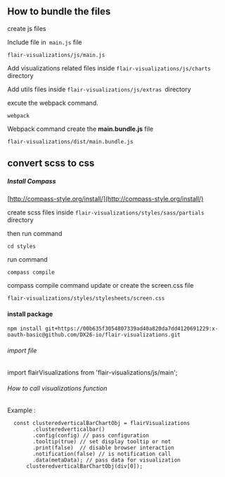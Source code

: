 ## How to bundle the files

create js files

Include file in` main.js` file

`flair-visualizations/js/main.js
`

Add visualizations related files inside `flair-visualizations/js/charts` directory

Add utils files inside `flair-visualizations/js/extras `directory

excute the  webpack command.

`webpack`

Webpack command create the **main.bundle.js** file

`flair-visualizations/dist/main.bundle.js
`
## convert scss to css

##### Install Compass

[http://compass-style.org/install/](http://compass-style.org/install/)

create scss files inside `flair-visualizations/styles/sass/partials `directory

then run command 

`cd styles
`

run command 

`compass compile`

compass compile command update or create the screen.css file

`flair-visualizations/styles/stylesheets/screen.css
`

#### install package 

`npm install git+https://00b635f3054807339ad40a820da7dd4120691229:x-oauth-basic@github.com/DX26-io/flair-visualizations.git`

###### import file 

import flairVisualizations from 'flair-visualizations/js/main';

###### How to call visualizations function

Example :

  

      const clusteredverticalBarChartObj = flairVisualizations
            .clusteredverticalbar()
            .config(config) // pass configuration
            .tooltip(true) // set display tooltip or not
            .print(false)  // disable browser interaction 
            .notification(false) // is notification call
            .data(metaData); // pass data for visualization
          clusteredverticalBarChartObj(div[0]);

